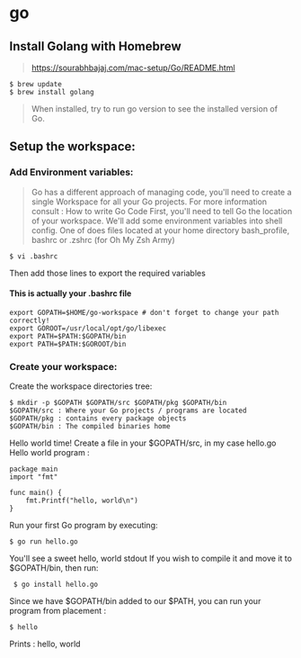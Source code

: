 # go


## Install Golang with Homebrew
> https://sourabhbajaj.com/mac-setup/Go/README.html
````shell
$ brew update
$ brew install golang
````
> When installed, try to run go version to see the installed version of Go.

## Setup the workspace:
### Add Environment variables:
> Go has a different approach of managing code, you'll need to create a single Workspace for all your Go projects. For more information consult : How to write Go Code
> First, you'll need to tell Go the location of your workspace.
> We'll add some environment variables into shell config. One of does files located at your home directory bash_profile, bashrc or .zshrc (for Oh My Zsh Army)
````shell
$ vi .bashrc
````
Then add those lines to export the required variables
#### This is actually your .bashrc file
````shell
export GOPATH=$HOME/go-workspace # don't forget to change your path correctly!
export GOROOT=/usr/local/opt/go/libexec
export PATH=$PATH:$GOPATH/bin
export PATH=$PATH:$GOROOT/bin
````
### Create your workspace:
Create the workspace directories tree:
````shell
$ mkdir -p $GOPATH $GOPATH/src $GOPATH/pkg $GOPATH/bin
$GOPATH/src : Where your Go projects / programs are located
$GOPATH/pkg : contains every package objects
$GOPATH/bin : The compiled binaries home
````
Hello world time!
Create a file in your $GOPATH/src, in my case hello.go Hello world program :
````shell
package main
import "fmt"

func main() {
    fmt.Printf("hello, world\n")
}
````
Run your first Go program by executing:
````shell
$ go run hello.go
````
You'll see a sweet hello, world stdout
If you wish to compile it and move it to $GOPATH/bin, then run:
````shell
 $ go install hello.go
````
Since we have $GOPATH/bin added to our $PATH, you can run your program from placement :
````shell
$ hello
````
Prints : hello, world

